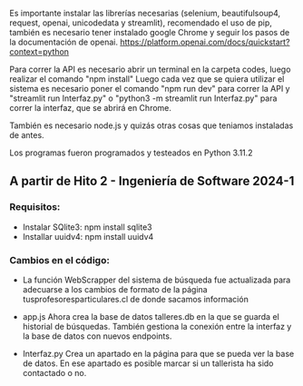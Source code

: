 Es importante instalar las librerías necesarias (selenium, beautifulsoup4, request, openai, unicodedata 
y streamlit), recomendado el uso de pip,
también es necesario tener instalado google Chrome y seguir los pasos de la documentación de openai.
https://platform.openai.com/docs/quickstart?context=python

Para correr la API es necesario abrir un terminal en la carpeta codes, luego realizar el comando "npm install"
Luego cada vez que se quiera utilizar el sistema es necesario poner el comando "npm run dev" para correr la API
y "streamlit run Interfaz.py" o "python3 -m streamlit run Interfaz.py" para correr la interfaz, que se abrirá en Chrome.

También es necesario node.js y quizás otras cosas que teniamos instaladas de antes.

Los programas fueron programados y testeados en Python 3.11.2

## A partir de Hito 2 - Ingeniería de Software 2024-1

### Requisitos:

* Instalar SQlite3: npm install sqlite3
* Installar uuidv4: npm install uuidv4

### Cambios en el código:

* La función WebScrapper del sistema de búsqueda fue actualizada para adecuarse a los cambios de formato de la página tusprofesoresparticulares.cl de donde sacamos información

* app.js Ahora crea la base de datos talleres.db en la que se guarda el historial de búsquedas. También gestiona la conexión entre la interfaz y la base de datos con nuevos endpoints.

* Interfaz.py Crea un apartado en la página para que se pueda ver la base de datos. En ese apartado es posible marcar si un tallerista ha sido contactado o no.
